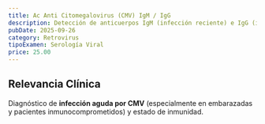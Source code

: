 ```yaml
---
title: Ac Anti Citomegalovirus (CMV) IgM / IgG
description: Detección de anticuerpos IgM (infección reciente) e IgG (infección pasada) contra el Citomegalovirus, un herpesvirus común.
pubDate: 2025-09-26
category: Retrovirus
tipoExamen: Serología Viral
price: 25.00
---
```


## Relevancia Clínica
Diagnóstico de **infección aguda por CMV** (especialmente en embarazadas y pacientes inmunocomprometidos) y estado de inmunidad.